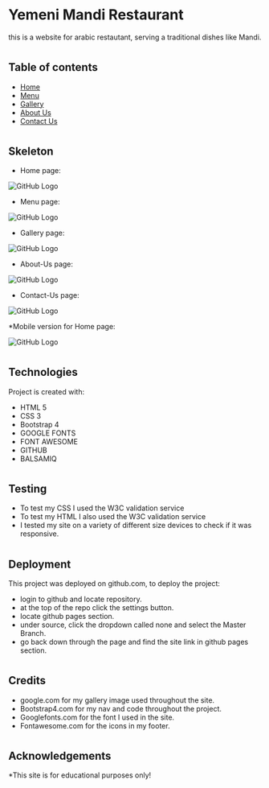 # Yemeni Mandi Restaurant
this is a website for arabic restautant, serving a traditional dishes like Mandi.<h1>
## Table of contents
* [Home](#home)
* [Menu](#menu)
* [Gallery](#gallery)
* [About Us](#menu)
* [Contact Us](#gallery)
<h1>

## Skeleton
* Home page:

![GitHub Logo](Images/wireframe/home.PNG)

* Menu page:

![GitHub Logo](Images/wireframe/gallery.PNG)

* Gallery page:

![GitHub Logo](Images/wireframe/gallery.PNG)

* About-Us page:

![GitHub Logo](Images/wireframe/aboutus.PNG)

* Contact-Us page:

![GitHub Logo](Images/wireframe/contactus.PNG)


*Mobile version for Home page:

  ![GitHub Logo](Images/wireframe/mobile.PNG)

<h1>

## Technologies
Project is created with:
* HTML 5
* CSS 3
* Bootstrap 4
* GOOGLE FONTS
* FONT AWESOME
* GITHUB
* BALSAMIQ
<h1>

## Testing
* To test my CSS I used the W3C validation service
* To test my HTML I also used the W3C validation service
* I tested my site on a variety of different size devices to check if it was responsive.
<h1>

## Deployment
This project was deployed on github.com, to deploy the project:
* login to github and locate repository.
* at the top of the repo click the settings button.
* locate github pages section.
* under source, click the dropdown called none and select the Master Branch.
* go back down through the page and find the site link in github pages section.
<h1>

## Credits
* google.com for my gallery image used throughout the site.
* Bootstrap4.com for my nav and code throughout the project.
* Googlefonts.com for the font I used in the site.
* Fontawesome.com for the icons in my footer.
<h1>

## Acknowledgements
*This site is for educational purposes only!

<h1>